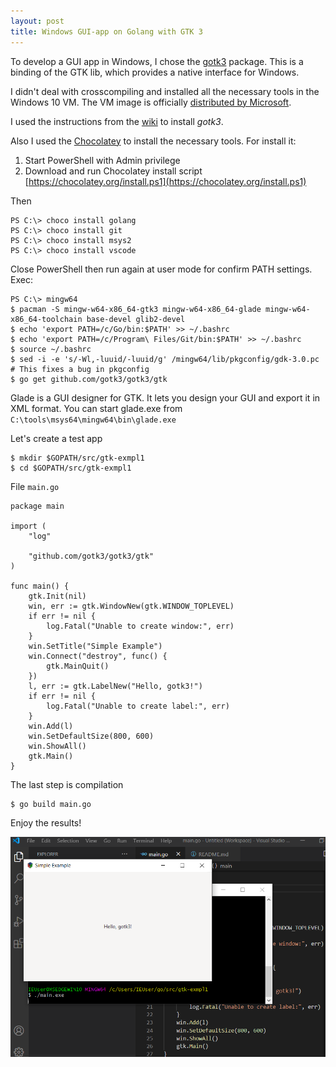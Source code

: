 ```yaml
---
layout: post
title: Windows GUI-app on Golang with GTK 3
---
```


To develop a GUI app in Windows, I chose the [gotk3](https://github.com/gotk3/gotk3) package. This is a binding of the GTK lib, which provides a native interface for Windows.

I didn't deal with crosscompiling and installed all the necessary tools in the Windows 10 VM. The VM image is officially [distributed by Microsoft](https://developer.microsoft.com/en-us/microsoft-edge/tools/vms/).

I used the instructions from the [wiki](https://github.com/gotk3/gotk3/wiki/Installing-on-Windows) to install *gotk3*.

Also I used the [Chocolatey](https://chocolatey.org/install) to install the necessary tools. For install it:

1. Start PowerShell with Admin privilege
2. Download and run Chocolatey install script [https://chocolatey.org/install.ps1](https://chocolatey.org/install.ps1)

Then

```
PS C:\> choco install golang
PS C:\> choco install git
PS C:\> choco install msys2
PS C:\> choco install vscode
```

Close PowerShell then run again at user mode for confirm PATH settings. Exec:

```
PS C:\> mingw64
$ pacman -S mingw-w64-x86_64-gtk3 mingw-w64-x86_64-glade mingw-w64-x86_64-toolchain base-devel glib2-devel
$ echo 'export PATH=/c/Go/bin:$PATH' >> ~/.bashrc
$ echo 'export PATH=/c/Program\ Files/Git/bin:$PATH' >> ~/.bashrc
$ source ~/.bashrc
$ sed -i -e 's/-Wl,-luuid/-luuid/g' /mingw64/lib/pkgconfig/gdk-3.0.pc # This fixes a bug in pkgconfig
$ go get github.com/gotk3/gotk3/gtk
```

Glade is a GUI designer for GTK. It lets you design your GUI and export it in XML format. You can start glade.exe from `C:\tools\msys64\mingw64\bin\glade.exe`

Let's create a test app

```
$ mkdir $GOPATH/src/gtk-exmpl1
$ cd $GOPATH/src/gtk-exmpl1
```

File `main.go`

```
package main

import (
	"log"

	"github.com/gotk3/gotk3/gtk"
)

func main() {
	gtk.Init(nil)
	win, err := gtk.WindowNew(gtk.WINDOW_TOPLEVEL)
	if err != nil {
		log.Fatal("Unable to create window:", err)
	}
	win.SetTitle("Simple Example")
	win.Connect("destroy", func() {
		gtk.MainQuit()
	})
	l, err := gtk.LabelNew("Hello, gotk3!")
	if err != nil {
		log.Fatal("Unable to create label:", err)
	}
	win.Add(l)
	win.SetDefaultSize(800, 600)
	win.ShowAll()
	gtk.Main()
}
```
The last step is compilation

```
$ go build main.go
```

Enjoy the results!

![](/images/go-gtk-win-exmpl.PNG)
